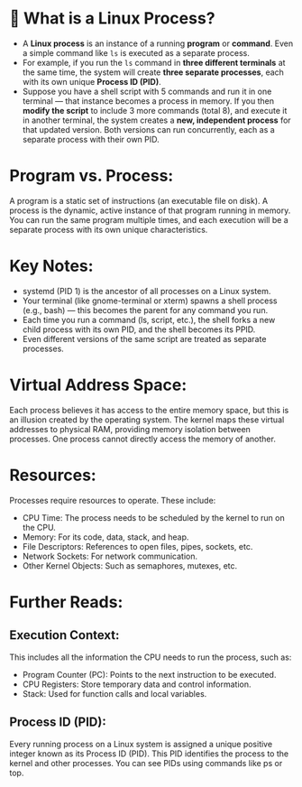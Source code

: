 # 🧠 What is a Linux Process?

* A **Linux process** is an instance of a running **program** or **command**. Even a simple command like `ls` is executed as a separate process.
* For example, if you run the `ls` command in **three different terminals** at the same time, the system will create **three separate processes**, each with its own unique **Process ID (PID)**.
* Suppose you have a shell script with 5 commands and run it in one terminal — that instance becomes a process in memory. If you then **modify the script** to include 3 more commands (total 8), and execute it in another terminal, the system creates a **new, independent process** for that updated version. Both versions can run concurrently, each as a separate process with their own PID.

# Program vs. Process: 

A program is a static set of instructions (an executable file on disk). 
A process is the dynamic, active instance of that program running in memory. 
You can run the same program multiple times, and each execution will be a separate process with its own unique characteristics.

# Key Notes:

* systemd (PID 1) is the ancestor of all processes on a Linux system.
* Your terminal (like gnome-terminal or xterm) spawns a shell process (e.g., bash) — this becomes the parent for any command you run.
* Each time you run a command (ls, script, etc.), the shell forks a new child process with its own PID, and the shell becomes its PPID.
* Even different versions of the same script are treated as separate processes.

# Virtual Address Space: 

Each process believes it has access to the entire memory space, but this is an illusion created by the operating system. 
The kernel maps these virtual addresses to physical RAM, providing memory isolation between processes. 
One process cannot directly access the memory of another.

# Resources: 

Processes require resources to operate. These include:
- CPU Time: The process needs to be scheduled by the kernel to run on the CPU.
- Memory: For its code, data, stack, and heap.
- File Descriptors: References to open files, pipes, sockets, etc.
- Network Sockets: For network communication.
- Other Kernel Objects: Such as semaphores, mutexes, etc.

# Further Reads:

## Execution Context: 
This includes all the information the CPU needs to run the process, such as:
- Program Counter (PC): Points to the next instruction to be executed.
- CPU Registers: Store temporary data and control information.
- Stack: Used for function calls and local variables.

## Process ID (PID): 
Every running process on a Linux system is assigned a unique positive integer known as its Process ID (PID). 
This PID identifies the process to the kernel and other processes. You can see PIDs using commands like ps or top.
